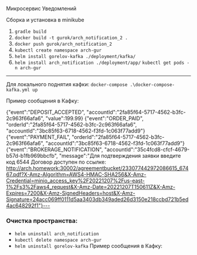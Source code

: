 Микросервис Уведомлений

Сборка и установка в minikube
1) `gradle build`
2) `docker build -t gurok/arch_notification_2 .`
3) `docker push gurok/arch_notification_2`
4) `kubectl create namespace arch-gur`
5) `helm install gorelov-kafka ./deployment/kafka/`
6) `helm install arch_notification ./deployment/app/`
   `kubectl get pods -n arch-gur`

---

Для локального поднятия кафки: `docker-compose .\docker-compose-kafka.yml up`

Пример сообщения в Кафку:

{"event":"DEPOSIT_ACCEPTED", "accountId":"2fa85f64-5717-4562-b3fc-2c963f66afa6", "value":199.99}
{"event":"ORDER_PAID", "orderId":"2fa85f64-5717-4562-b3fc-2c963f66afa6", "accountId":"3bc85f63-6718-4562-f3fd-1c063f77add9"}
{"event":"PAYMENT_FAIL", "orderId":"2fa85f64-5717-4562-b3fc-2c963f66afa6", "accountId":"3bc85f63-6718-4562-f3fd-1c063f77add9"}
{"event":"BROKERAGE_NOTIFICATION", "accountId":"35c4fcd8-cfcf-4679-b57d-b1fb969bbcfb", "message":"Для подтверждения заявки введите код 6544 Договор доступен по ссылке: http://arch.homework:30002/agreementbucket/233077442972086615_67467.pdf?X-Amz-Algorithm=AWS4-HMAC-SHA256&X-Amz-Credential=minio_access_key%2F20221207%2Fus-east-1%2Fs3%2Faws4_request&X-Amz-Date=20221207T150611Z&X-Amz-Expires=7200&X-Amz-SignedHeaders=host&X-Amz-Signature=24acc069ff0111d5aa3403db349aded26d3150e218ccbd721b5ed4ac648292f1"}---

### Очистка пространства:

- `helm uninstall arch_notification`
- `kubectl delete namespace arch-gur`
- `helm uninstall gorelov-kafka`
Пример сообщения в Кафку:

